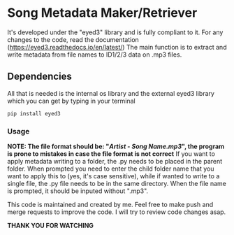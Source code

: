 # Song Metadata Maker/Retriever
It's developed under the "eyed3" library and is fully compliant to it. For any changes to the code, read the documentation (https://eyed3.readthedocs.io/en/latest/)
The main function is to extract and write metadata from file names to ID1/2/3 data on .mp3 files.
## Dependencies
All that is needed is the internal os library and the external eyed3 library which you can get by typing in your terminal

    pip install eyed3


### Usage
**NOTE: The file format should be: "*Artist - Song Name.mp3*", the program is prone to mistakes in case the file format is not correct** 
If you want to apply metadata writing to a folder, the .py needs to be placed in the parent folder. When prompted you need to enter the child folder name that you want to apply this to (yes, it's case sensitive), while if wanted to write to a single file, the .py file needs to be in the same directory.
When the file name is prompted, it should be inputed without ".mp3".


This code is maintained and created by me. Feel free to make push and merge requests to improve the code. I will try to review code changes asap.

**THANK YOU FOR WATCHING**
